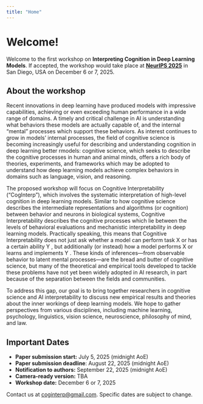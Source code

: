 ```yaml
---
title: "Home"
---
```


# Welcome!

Welcome to the first workshop on **Interpreting Cognition in Deep Learning Models**. If accepted, the workshop would take place at [**NeurIPS 2025**](https://neurips.cc/Conferences/2025) in San Diego, USA on December 6 or 7, 2025.

<!-- <div  style="text-align: center"><span class="alert"> We have extended the deadline until February 3, 2023, 23:59 AoE.</span></div> -->


<!-- <span class="alert">Most information is still preliminary and could change in the near future.</span> -->


## About the workshop

Recent innovations in deep learning have produced models with impressive capabilities, achieving or even
exceeding human performance in a wide range of domains. A timely and critical challenge in
AI is understanding what behaviors these models are actually capable of, and the internal “mental” processes
which support these behaviors. As interest continues to grow in models’ internal processes, the field of cognitive science is becoming increasingly useful for describing and understanding cognition in deep learning better rmodels: cognitive science, which seeks to describe the cognitive processes in human and animal minds, offers a rich body of theories, experiments, and frameworks which may be adopted to understand how deep learning models achieve complex behaviors in domains such as language, vision, and reasoning. 

The proposed workshop will focus on Cognitive Interpretability (“CogInterp”), which involves the systematic interpretation of high-level cognition in deep learning models. Similar to how cognitive science describes the intermediate representations and algorithms (or cognition) between behavior and neurons in biological systems, Cognitive Interpretability describes the cognitive processes which lie between the levels of behavioral evaluations and mechanistic interpretability in deep learning models. Practically speaking, this means that Cognitive Interpretability does not just ask whether a model can perform task X or has a certain ability Y , but additionally (or instead) how a model performs X or learns and implements Y . These kinds of inferences—from observable behavior to latent mental processes—are the bread and butter of cognitive science, but many of the theoretical and empirical tools developed to tackle these problems have not yet been widely adopted in AI research, in part because of the separation between the fields and communities. 

To address this gap, our goal is to bring together researchers in cognitive science and AI interpretability to discuss new empirical results and theories about the inner workings of deep learning models. We hope to gather perspectives from various disciplines, including machine learning, psychology, linguistics, vision science, neuroscience, philosophy of mind, and law.


## Important Dates

<div id="dates" style="margin-bottom: 1em"></div>
<!-- <span class="alert">Preliminary dates, they are subject to change.</span>  -->

* **Paper submission start:** July 5, 2025  (midnight AoE)
* **Paper submission deadline**: August 22, 2025  (midnight AoE)
* **Notification to authors:** September 22, 2025  (midnight AoE)
* **Camera-ready version:** TBA
* **Workshop date:** December 6 or 7, 2025

Contact us at <coginterp@gmail.com>. Specific dates are subject to change. 



<!-- ## With support from

  <div id="sponsor-logo-container">
      <div id="sponsor-inner-container">
          <img src="/googlelogo_color_416x140dp.png" width="25%" id="sponsor-logo">
      </div>
  </div>
 -->